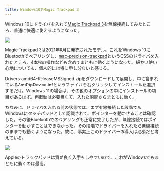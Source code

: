 ```yaml
---
title: Windows10でMagic Trackpad 3
---
```

Windows 10にドライバを入れて[Magic Trackpad 3](https://www.amazon.co.jp/dp/B09BTT6FJ9)を無線接続してみたところ、普通に快適に使えるようになった。

![](https://lh3.googleusercontent.com/docs/ADP-6oFs_I7mkMNbi0w9XB1U_mO0JdKvKTb_5vZQ61n5o9zukza67kGFUR9sGuaW2H0hIrCgAzInRWMQtK7DfbVlMYGSX-aiaGdAwtfdKtJuZgDMr4vKsae2ncge2Cw-zlVov4-vKVP_25xl7thj4UliDGSPK2sufWzYI_DdWWXFCNApWv0qlp1mDYtqFO6l7aACEcNMKF-CCxzZZ4Kd16XPLf15QGKOmezaIrM6BNkaOdBcDzyAjtVo4lK0omkeFfi92uRQsT-LCmHpZaUDvFDzIGd2Ljk5dcuJQIPAvvKX8ldLZi9cbCVSFBju2R5Bw9EBYvlkIOaPfFxb2tNtIZH-XM1zOB7Wvg2ULzI6LrwkGU7EDzqlJlmz5n-WsqlO2Ie16vHg1WEVSsmpuV-dFuL1YSABYfvO_dC4PFjmNRqZcHheH_hvpcpgi5cwXyKG0o10W4IXKoGa4SS7DamdU_70T4otuhwjStRnttaWbAY_VC_bL5TCmJ4nIb5MMmZld2IYLm0xZwb1ARSYG_eljvp1RXSfK_7Kh7uEke1Znh27LI4pPMaLNEVDeKONvyWBZ3o4sTWdafl2dMUaeAAVhGZiBE6xrj_rjfq0IB52yA48PVZUPmD9EFHGdkAVXVe-WD20IrMWuhPnfRSb-KCRjX1xvz2jx6JfEYBAiN-TcoFb1ULKkctNFtMowoVDtUkfKASdx53fxMrrYKBC87i06O2HX9LtihM8ov-CjLXRr6Hu_VbpWpdau5RRBA_5kj1B3qze8lLdL2WnmN6soCNHCPTJlOvXetLlTYlpMCI34eMhwEPzMuL3fz_fvrLWBSEn0bwOKcJ2er5hejiPIICQh57w5OwsJY0ZjGR_cENaDXOa2yjCLkplAAWh1PildKvj1Lp1hzDVFoEJTWYawZzpr031EQPbIikhcHrVRcz6oC15W7bIn0zQ1j4TB_YAhleoOEIMcrYsSffMAPPeleX69yYKMFUHLR0uXaBW5bFPmY5wAUciIQ10A5H4zfBw2s1g3TtgdnmOcXc6Fl9209UQq_QMK5s-e0_F4nyi89hOslWv0fTBFSPbRDCJuWoQxhKRS_kWS2EPj8Rmu_dhANCVqvJQ7AeGR6ijJmYI0-zcPl_e58zsiMsnxAV_wjnP7NSUJajgo3AcFKKE57C-NmZoSzpPpuCvIeY28hYOvAnu0GFjeDcldCuiYI691_6dZGshXxYBYW525lF5BKhNBl827NrCIuk7SSainL-vVd-_cpeO2kUoE80GDg)

Magic Trackpad 3は2021年8月に発売されたモデル。これをWindows 10にBluetoothでペアリングし、[mac-precision-trackpad](https://github.com/imbushuo/mac-precision-touchpad)というOSSのドライバを入れたところ、4本指の操作なども含めてまともに動くようになった。細かい使い心地についても、個人的には特に申し分ないと感じる。

Drivers-amd64-ReleaseMSSigned.zipをダウンロードして展開し、中に含まれているAmtPtpDevice.infというファイルを右クリックしてインストールを選択するだけ。Windows 11の場合は、その他のオプションの中にインストールの項目があるはず。再起動は必要無くて、入れた瞬間からまともに動く。

ちなみに、ドライバを入れる前の状態では、まず有線接続した段階でもWindowsにタッチパッドとして認識されて、ポインターを動かせることは確認した。その後Bluetoothでのペアリングも正常に完了したが、無線接続ではポインターを動かすことはできなかった。その段階でドライバーを入れたら無線接続のままでも動くようになった。故に、事実上このドライバーの導入は必須だと考えている。

![](https://lh3.googleusercontent.com/docs/ADP-6oHbTHhAVW7ZKT32-dHOwi6pSNy3JHOIUf9XAdND32y-DT0qQ_PTDSJwwcKr-hJP9tywdfPHsDcuoTMqf_CUlSANpf-sr-IQUMW8fz6nTO8foCFAkD0H9jbej_-nVw-MOr0AmSxFxmkuWSTPDrL57ChihsevWTy0_Fu1YGeMjtk-sKDXlDpAzoIWwaXlS0earUsWAtyZN9eS141U0azSTKYBkkTjSkLOD2el7Hu30gISGj4Anb1ji2ISen5i-rQK4-NL5oU38YxhFQtWbxuzMG_p-7bFb-A0McG2zxWX7qSdL9m6RLgrirrt0oLtNULQf6O4oz7rsueDjqw849zb3tOm8FJaknfDfnIPTr-qKOgHf6or6rcW4K9nWMbokXtGf6L9ZeyOm5C8FKL6rDTdcfS0tVMOfwGSajpqbGXDBGQZQy9c4ajFkNuR4xP5bLdFZ7WHzNM6uOwvt_Q9dRuInlinxKWCZyH4HwADkCZ_SVt6Z3-VBAgMGrCvTgvRYU_q899Q55LFyVL0oo9hnsaK7Md7UU5D73pOx38yIGedgMIPeCdFE5ebWsSYZPYtNsFe6z00Lo8Od5VZm4Q3nhzu4NNyiHksZTzeglo7Hzo0hN3tn_TrSIix_qN06u_8IEKL2DRQfpzNs9r7wBVVkjKjNyqntTqB1DbXs7yWr317MKKb5XVEkAEp_7UWhFijulU_SjNQWzPV8rUx6MQ9JpzNR_V95fAic7bZTwUwzqIs6hP-wo6qT1VYP2pPR5TtR6wsbG8b-hIiPm9hz3P4_rf8fgqd2qIr-SBIrDkUNpmEvxynzeock5E6mJgbIHn_nxE0-J4mPiusoB8eaeAIvV5aPLj1VplW1LDg_wGBXDnkw5g_1aAyL8y-lLVgJP-qjQPeVCFtmKadmCi4w6bhY6pd2QV3tA_BmriID4Ry_uqNYBstDEer7FfNsTb8Ji8wc6uuSIgo1Po1wxbN6pyXw-6mTIzkVR__mGhVmU-X6tQkqtOuGHV47DQ45gKD00-X1doc15mMRnFziCxz9GXWCkGNKFXFgHtKYIP7pvcaSnXr3UUfIrPzWeAjTlnS8E-WhV9O-Pzod68MjCLyntfw0KufAmDF7SXZpz0UOK750D12fohPe048r8N0xjptzMfKxsumk7hj4Mqh0zvwDAkWfiZZ-SeIwH2ai9UhvJ8YSqqLbivM3cg0KNewybzgfjE3ndbfnMJe9RM-fRa9VtG7baZkWPXHr_M1Hi6FdeWmaWT6cPziv0ByiA)

Appleのトラックパッドは質が良く入手もしやすいので、これがWindowsでもまともに動くのは最高。

